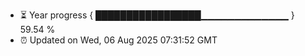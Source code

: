 - ⏳ Year progress { █████████████████▁▁▁▁▁▁▁▁▁▁▁▁▁ } 59.54 %
- ⏰ Updated on Wed, 06 Aug 2025 07:31:52 GMT

